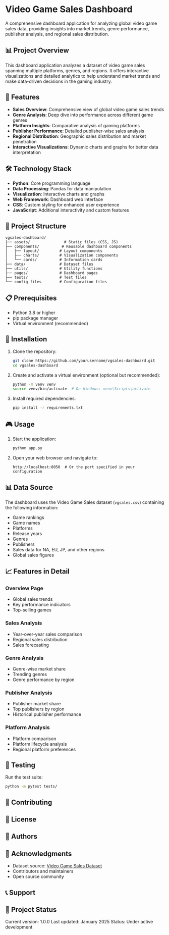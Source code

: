 # Video Game Sales Dashboard

A comprehensive dashboard application for analyzing global video game sales data, providing insights into market trends, genre performance, publisher analysis, and regional sales distribution.

## 📊 Project Overview

This dashboard application analyzes a dataset of video game sales spanning multiple platforms, genres, and regions. It offers interactive visualizations and detailed analytics to help understand market trends and make data-driven decisions in the gaming industry.

## 🌟 Features

- **Sales Overview**: Comprehensive view of global video game sales trends
- **Genre Analysis**: Deep dive into performance across different game genres
- **Platform Insights**: Comparative analysis of gaming platforms
- **Publisher Performance**: Detailed publisher-wise sales analysis
- **Regional Distribution**: Geographic sales distribution and market penetration
- **Interactive Visualizations**: Dynamic charts and graphs for better data interpretation

## 🛠️ Technology Stack

- **Python**: Core programming language
- **Data Processing**: Pandas for data manipulation
- **Visualization**: Interactive charts and graphs
- **Web Framework**: Dashboard web interface
- **CSS**: Custom styling for enhanced user experience
- **JavaScript**: Additional interactivity and custom features

## 📁 Project Structure

```
vgsales-dashboard/
├── assets/               # Static files (CSS, JS)
├── components/          # Reusable dashboard components
│   ├── layout/         # Layout components
│   ├── charts/         # Visualization components
│   └── cards/          # Information cards
├── data/               # Dataset files
├── utils/              # Utility functions
├── pages/              # Dashboard pages
├── tests/              # Test files
└── config files        # Configuration files
```

## 📋 Prerequisites

- Python 3.8 or higher
- pip package manager
- Virtual environment (recommended)

## 🚀 Installation

1. Clone the repository:
   ```bash
   git clone https://github.com/yourusername/vgsales-dashboard.git
   cd vgsales-dashboard
   ```

2. Create and activate a virtual environment (optional but recommended):
   ```bash
   python -m venv venv
   source venv/bin/activate  # On Windows: venv\Scripts\activate
   ```

3. Install required dependencies:
   ```bash
   pip install -r requirements.txt
   ```

## 🎮 Usage

1. Start the application:
   ```bash
   python app.py
   ```

2. Open your web browser and navigate to:
   ```
   http://localhost:8050  # Or the port specified in your configuration
   ```

## 📊 Data Source

The dashboard uses the Video Game Sales dataset (`vgsales.csv`) containing the following information:
- Game rankings
- Game names
- Platforms
- Release years
- Genres
- Publishers
- Sales data for NA, EU, JP, and other regions
- Global sales figures

## 📈 Features in Detail

### Overview Page
- Global sales trends
- Key performance indicators
- Top-selling games

### Sales Analysis
- Year-over-year sales comparison
- Regional sales distribution
- Sales forecasting

### Genre Analysis
- Genre-wise market share
- Trending genres
- Genre performance by region

### Publisher Analysis
- Publisher market share
- Top publishers by region
- Historical publisher performance

### Platform Analysis
- Platform comparison
- Platform lifecycle analysis
- Regional platform preferences

## 🧪 Testing

Run the test suite:
```bash
python -m pytest tests/
```

## 🤝 Contributing

## 📝 License


## 👥 Authors



## 🙏 Acknowledgments

- Dataset source: [Video Game Sales Dataset]()
- Contributors and maintainers
- Open source community

## 📞 Support



## 🔄 Project Status

Current version: 1.0.0
Last updated: January 2025
Status: Under active development